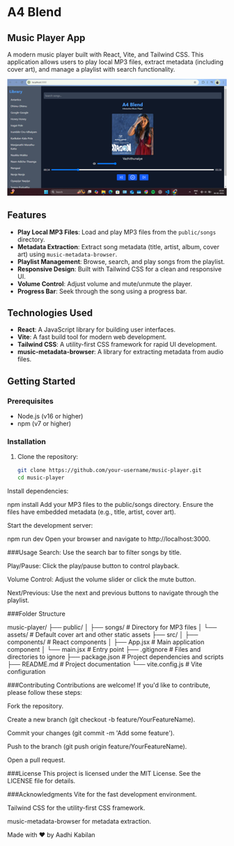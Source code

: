 # A4 Blend
## Music Player App

A modern music player built with React, Vite, and Tailwind CSS. This application allows users to play local MP3 files, extract metadata (including cover art), and manage a playlist with search functionality.

![Music Player Screenshot](./screenshot.png) <!-- Add a screenshot if available -->

## Features

- **Play Local MP3 Files**: Load and play MP3 files from the `public/songs` directory.
- **Metadata Extraction**: Extract song metadata (title, artist, album, cover art) using `music-metadata-browser`.
- **Playlist Management**: Browse, search, and play songs from the playlist.
- **Responsive Design**: Built with Tailwind CSS for a clean and responsive UI.
- **Volume Control**: Adjust volume and mute/unmute the player.
- **Progress Bar**: Seek through the song using a progress bar.

## Technologies Used

- **React**: A JavaScript library for building user interfaces.
- **Vite**: A fast build tool for modern web development.
- **Tailwind CSS**: A utility-first CSS framework for rapid UI development.
- **music-metadata-browser**: A library for extracting metadata from audio files.

## Getting Started

### Prerequisites

- Node.js (v16 or higher)
- npm (v7 or higher)

### Installation

1. Clone the repository:

   ```bash
   git clone https://github.com/your-username/music-player.git
   cd music-player
   ```
Install dependencies:


npm install
Add your MP3 files to the public/songs directory. Ensure the files have embedded metadata (e.g., title, artist, cover art).

Start the development server:


npm run dev
Open your browser and navigate to http://localhost:3000.

###Usage
Search: Use the search bar to filter songs by title.

Play/Pause: Click the play/pause button to control playback.

Volume Control: Adjust the volume slider or click the mute button.

Next/Previous: Use the next and previous buttons to navigate through the playlist.

###Folder Structure

music-player/
├── public/
│   ├── songs/            # Directory for MP3 files
│   └── assets/           # Default cover art and other static assets
├── src/
│   ├── components/       # React components
│   ├── App.jsx           # Main application component
│   └── main.jsx          # Entry point
├── .gitignore            # Files and directories to ignore
├── package.json          # Project dependencies and scripts
├── README.md             # Project documentation
└── vite.config.js        # Vite configuration

###Contributing
Contributions are welcome! If you'd like to contribute, please follow these steps:

Fork the repository.

Create a new branch (git checkout -b feature/YourFeatureName).

Commit your changes (git commit -m 'Add some feature').

Push to the branch (git push origin feature/YourFeatureName).

Open a pull request.

###License
This project is licensed under the MIT License. See the LICENSE file for details.

###Acknowledgments
Vite for the fast development environment.

Tailwind CSS for the utility-first CSS framework.

music-metadata-browser for metadata extraction.

Made with ❤️ by Aadhi Kabilan





